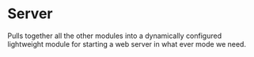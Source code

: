 # Server
Pulls together all the other modules into a dynamically configured lightweight module for starting a web server in what ever mode we need.
